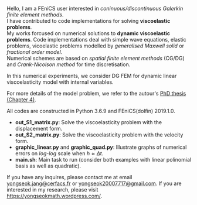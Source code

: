 Hello, I am a FEniCS user interested in *coninuous/discontinuous Galerkin finite element methods*.  
I have contributed to code implementations for solving **viscoelastic problems**.  
My works forcused on numerical solutions to **dynamic viscoelastic problems**. 
Code implementations deal with simple wave equations, elastic problems, vicoelastic problems modelled by *generalised Maxwell solid* or *fractional order model*.  
Numerical schemes are based on *spatial finite element methods* (CG/DG) and *Crank-Nicolson method* for time discretisation.


In this numerical experiments, we consider DG FEM for dynamic linear viscoelasticity model with internal variables.

For more details of the model problem, we refer to the autour's [PhD thesis (Chapter 4)](https://bura.brunel.ac.uk/handle/2438/21084).

All codes are constructed in Python 3.6.9 and FEniCS(dolfin) 2019.1.0.
- **out_S1_matrix.py**: Solve the viscoelasticity problem with the displacement form.
- **out_S2_matrix.py**: Solve the viscoelasticity problem with the velocity form.
- **graphic_linear.py** and **graphic_quad.py**: Illustrate graphs of numerical errors on *log-log* scale when $h\approx\Delta t$.
- **main.sh**: Main task to run (consider both examples with linear polinomial basis as well as quadratic).


If you have any inquires, please contact me at email yongseok.jang@cerfacs.fr or yongseok20007717@gmail.com.
If you are interested in my research, please visit https://yongseokmath.wordpress.com/.
